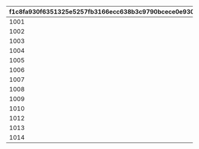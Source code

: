 |f1c8fa930f6351325e5257fb3166ecc638b3c9790bcece0e9304766402a56ab2|0a4c9aae74383270aeff63447e6817690a18d16b013e2172a210913d0f53252d|03cc80bf9d72b57033765c44c16f5bbdf8ee77550a0286254167ec1b8ca1ee6d|777bfb4cdfad3761563de402e82c15c3aa6ec2c3634a68a70f92791063b1f084|b2a71b4962738458b3231c8a42e63de45e5cc348ca9751ef34868abad5174343|388d87aa24a435727a65aa5ece89545a9bcfc6b5158adcefd34f7f4e5533bb34|bcd65eedb4ea12dc92ed76c40c7bf9e5879f68e40700dc8ce5e851a643b752a8|016128f66eb7ac2bff14aead222ef8bc3918e5e8498bab0305043d4c3e5843dd|63b73ee0f99d5d457414b725d249e9f501293fa73d0add96f93339433c380c49|0a46f625818194371e2ccb455fdd6694e83318d394cb7feedbc0e2da189abf07|86a8d027d56d36a259284b66dd0e7f0874cf77c575098d9240fff3eeb435ec0a|
| --- | --- | --- | --- | --- | --- | --- | --- | --- | --- | --- |
|1001|1|0|10011|0|1|0|2|10011105|0|pt|
|1002|1|0|10015|1|2|0|2|10015103|0|m|
|1003|1|0|10021|0|3|5021700|2|10021108|0|pt|
|1004|1|0|10027|0|4|5027700|3|5027007|0|pt|
|1005|1|0|10040|0|5|5040700|2|10040105|0|pt|
|1006|1|5046006|10046|0|6|0|1|5046006|1|pt|
|1007|1|5072006|10072|0|7|0|3|5072006|3|pt|
|1008|0|5080000|10080|0|8|5080700|3|5080007|3|pt|
|1009|0|0|0|0|9|9004201|0|0|0|pt|
|1010|1|5096007|10096|0|10|5096700|1|5096007|3|pt|
|1012|1|5126000|10126|0|11|0|2|10126107|3|pt|
|1013|1|5142000|10142|0|12|5142700|3|5142007|1|pt|
|1014|1|5156000|10156|0|13|5156700|3|5156007|1|pt|